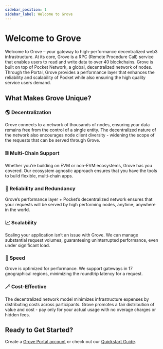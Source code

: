 ```yaml
---
sidebar_position: 1
sidebar_label: Welcome to Grove
---
```


# Welcome to Grove

Welcome to Grove – your gateway to high-performance decentralized web3 infrastructure. At its core, Grove is a RPC (Remote Procedure Call) service that enables users to read and write data to over 40 blockchains. Grove is built on top of Pocket Network, a global, decentralized network of nodes. Through the Portal, Grove provides a performance layer that enhances the reliability and scalability of Pocket while also ensuring the high quality service users demand.

## What Makes Grove Unique?

### 🌎 **Decentralization**

Grove connects to a network of thousands of nodes, ensuring your data remains free from the control of a single entity. The decentralized nature of the network also encourages node client diversity - widening the scope of the requests that can be served through Grove.

### ⛓ **Multi-Chain Support**

Whether you’re building on EVM or non-EVM ecosystems, Grove has you covered. Our ecosystem agnostic approach ensures that you have the tools to build flexible, multi-chain apps.

### 🎯 **Reliability and Redundancy**

Grove’s performance layer + Pocket’s decentralized network ensures that your requests will be served by high performing nodes, anytime, anywhere in the world.

### 📈 **Scalability**

Scaling your application isn’t an issue with Grove. We can manage substantial request volumes, guaranteeing uninterrupted performance, even under significant load.

### 🚀 **Speed**

Grove is optimized for performance. We support gateways in 17 geographical regions, minimizing the roundtrip latency for a request.

### 🪄 **Cost-Effective**

The decentralized network model minimizes infrastructure expenses by distributing costs across participants. Grove promotes a fair distribution of value and cost - pay only for your actual usage with no overage charges or hidden fees.

## Ready to Get Started?

Create a [Grove Portal account](https://portal.grove.city) or check out our [Quickstart Guide](/guides/getting-started/quickstart).
